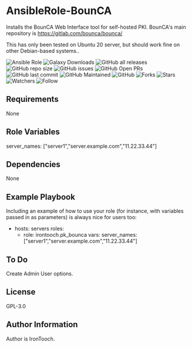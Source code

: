 AnsibleRole-BounCA
=========

Installs the BounCA Web Interface tool for self-hosted PKI. BounCA's main repository is https://gitlab.com/bounca/bounca/ 

This has only been tested on Ubuntu 20 server, but should work fine on other Debian-based systems..


![Ansible Role](https://img.shields.io/ansible/role/57702)
![Galaxy Downloads](https://img.shields.io/badge/dynamic/json?color=blueviolet&label=Galaxy%20Downloads&query=%24.download_count&url=https%3A%2F%2Fgalaxy.ansible.com%2Fapi%2Fv1%2Froles%2F57702%2F%3Fformat%3Djson) 
![GitHub all releases](https://img.shields.io/github/downloads-pre/irontooch/AnsibleRole-BounCA/total)
![GitHub repo size](https://img.shields.io/github/repo-size/IronTooch/AnsibleRole-BounCA)
![GitHub issues](https://img.shields.io/github/issues-raw/Irontooch/AnsibleRole-BounCA)
![GitHub Open PRs](https://badgen.net/github/open-prs/Irontooch/AnsibleRole-BounCA)
![GitHub last commit](https://img.shields.io/github/last-commit/IronTooch/AnsibleRole-BounCA)
![GitHub Maintained](https://img.shields.io/maintenance/yes/2022)
![GitHub](https://img.shields.io/github/license/IronTooch/AnsibleRole-BounCA)
![Forks](https://img.shields.io/github/forks/Irontooch/AnsibleRole-BounCA.svg)
![Stars](https://img.shields.io/github/stars/Irontooch/AnsibleRole-BounCA.svg)
![Watchers](https://img.shields.io/github/watchers/Irontooch/AnsibleRole-BounCA.svg)
![Follow](https://img.shields.io/github/followers/IronTooch.svg?style=social&label=Follow&maxAge=2592000)

Requirements
------------

None

Role Variables
--------------

server_names: ["server1","server.example.com","11.22.33.44"]


Dependencies
------------

None

Example Playbook
----------------

Including an example of how to use your role (for instance, with variables passed in as parameters) is always nice for users too:

  - hosts: servers
    roles:
    - role: irontooch.pk_bounca
      vars:
        server_names: ["server1","server.example.com","11.22.33.44"]

To Do
-----

Create Admin User options.

License
-------

GPL-3.0

Author Information
------------------

Author is IronTooch.